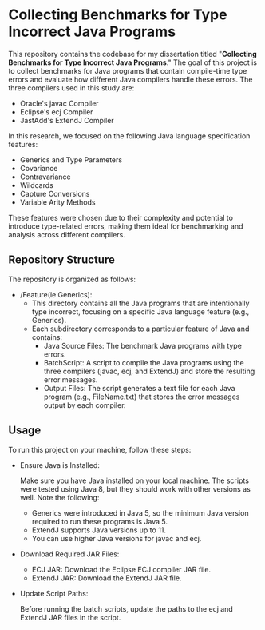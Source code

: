 # Collecting Benchmarks for Type Incorrect Java Programs
This repository contains the codebase for my dissertation titled "**Collecting Benchmarks for Type Incorrect Java Programs**." The goal of this project is to collect benchmarks for Java programs that contain compile-time type errors and evaluate how different Java compilers handle these errors. The three compilers used in this study are:

* Oracle's javac Compiler
* Eclipse's ecj Compiler
* JastAdd's ExtendJ Compiler

In this research, we focused on the following Java language specification features:

* Generics and Type Parameters
* Covariance
* Contravariance
* Wildcards
* Capture Conversions
* Variable Arity Methods

These features were chosen due to their complexity and potential to introduce type-related errors, making them ideal for benchmarking and analysis across different compilers.

## **Repository Structure**

The repository is organized as follows:

* /Feature(ie Generics):
  * This directory contains all the Java programs that are intentionally type incorrect, focusing on a specific Java language feature (e.g., Generics).
  * Each subdirectory corresponds to a particular feature of Java and contains:
    * Java Source Files: The benchmark Java programs with type errors.
    * BatchScript: A script to compile the Java programs using the three compilers (javac, ecj, and ExtendJ) and store the resulting error messages.
    * Output Files: The script generates a text file for each Java program (e.g., FileName.txt) that stores the error messages output by each compiler.

## **Usage**

To run this project on your machine, follow these steps:

* Ensure Java is Installed:
  
  Make sure you have Java installed on your local machine. The scripts were tested using Java 8, but they should work with other versions as well. Note the following:

  * Generics were introduced in Java 5, so the minimum Java version required to run these programs is Java 5.
  * ExtendJ supports Java versions up to 11.
  * You can use higher Java versions for javac and ecj.
* Download Required JAR Files:

  * ECJ JAR: Download the Eclipse ECJ compiler JAR file.
  * ExtendJ JAR: Download the ExtendJ JAR file.
* Update Script Paths:
  
  Before running the batch scripts, update the paths to the ecj and ExtendJ JAR files in the script. 
